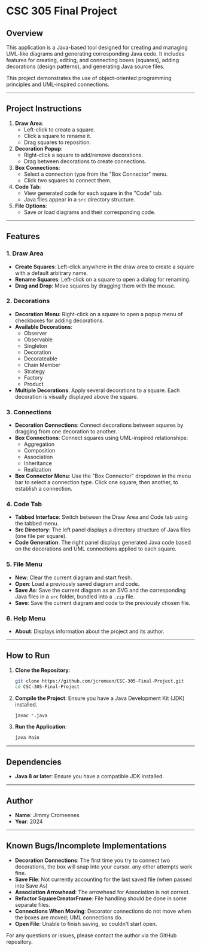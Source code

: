 # CSC 305 Final Project

## Overview
This application is a Java-based tool designed for creating and managing UML-like diagrams and generating corresponding Java code. It includes features for creating, editing, and connecting boxes (squares), adding decorations (design patterns), and generating Java source files.

This project demonstrates the use of object-oriented programming principles and UML-inspired connections.

---

## Project Instructions
1. **Draw Area**:
   - Left-click to create a square.
   - Click a square to rename it.
   - Drag squares to reposition.
2. **Decoration Popup**:
   - Right-click a square to add/remove decorations.
   - Drag between decorations to create connections.
3. **Box Connections**:
   - Select a connection type from the "Box Connector" menu.
   - Click two squares to connect them.
4. **Code Tab**:
   - View generated code for each square in the "Code" tab.
   - Java files appear in a `src` directory structure.
5. **File Options**:
   - Save or load diagrams and their corresponding code.

---

## Features

### 1. Draw Area
- **Create Squares**: Left-click anywhere in the draw area to create a square with a default arbitrary name.
- **Rename Squares**: Left-click on a square to open a dialog for renaming.
- **Drag and Drop**: Move squares by dragging them with the mouse.

### 2. Decorations
- **Decoration Menu**: Right-click on a square to open a popup menu of checkboxes for adding decorations.
- **Available Decorations**:
  - Observer
  - Observable
  - Singleton
  - Decoration
  - Decorateable
  - Chain Member
  - Strategy
  - Factory
  - Product
- **Multiple Decorations**: Apply several decorations to a square. Each decoration is visually displayed above the square.

### 3. Connections
- **Decoration Connections**: Connect decorations between squares by dragging from one decoration to another.
- **Box Connections**: Connect squares using UML-inspired relationships:
  - Aggregation
  - Composition
  - Association
  - Inheritance
  - Realization
- **Box Connector Menu**: Use the "Box Connector" dropdown in the menu bar to select a connection type. Click one square, then another, to establish a connection.

### 4. Code Tab
- **Tabbed Interface**: Switch between the Draw Area and Code tab using the tabbed menu.
- **Src Directory**: The left panel displays a directory structure of Java files (one file per square).
- **Code Generation**: The right panel displays generated Java code based on the decorations and UML connections applied to each square.

### 5. File Menu
- **New**: Clear the current diagram and start fresh.
- **Open**: Load a previously saved diagram and code.
- **Save As**: Save the current diagram as an SVG and the corresponding Java files in a `src` folder, bundled into a `.zip` file.
- **Save**: Save the current diagram and code to the previously chosen file.

### 6. Help Menu
- **About**: Displays information about the project and its author.

---

## How to Run
1. **Clone the Repository**:
   ```bash
   git clone https://github.com/jcromeen/CSC-305-Final-Project.git
   cd CSC-305-Final-Project
   ```

2. **Compile the Project**:
   Ensure you have a Java Development Kit (JDK) installed.
   ```bash
   javac *.java
   ```

3. **Run the Application**:
   ```bash
   java Main
   ```

---

## Dependencies
- **Java 8 or later**: Ensure you have a compatible JDK installed.

---

## Author
- **Name**: Jimmy Cromeenes
- **Year**: 2024

---

## Known Bugs/Incomplete Implementations
- **Decoration Connections**: The first time you try to connect two decorations, the box will snap into your cursor. any other attempts work fine.
- **Save File**: Not currently accounting for the last saved file (when passed into Save As)
- **Association Arrowhead**: The arrowhead for Association is not correct.
- **Refactor SquareCreatorFrame**: File handling should be done in some separate files.
- **Connections When Moving**: Decorator connections do not move when the boxes are moved; UML connections do.
- **Open File**: Unable to finish saving, so couldn't start open. 

For any questions or issues, please contact the author via the GitHub repository.

